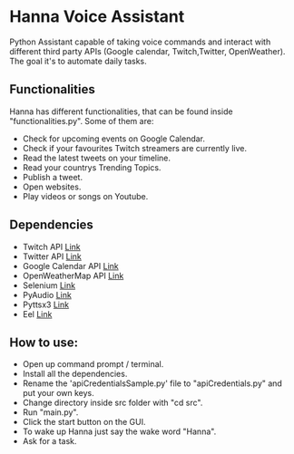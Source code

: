 # Hanna Voice Assistant

Python Assistant capable of taking voice commands and interact with different third party APIs (Google calendar, Twitch,Twitter, OpenWeather). The goal it's to automate daily tasks.

## Functionalities

Hanna has different functionalities, that can be found inside "functionalities.py". Some of them are:

-   Check for upcoming events on Google Calendar.
-   Check if your favourites Twitch streamers are currently live.
-   Read the latest tweets on your timeline.
-   Read your countrys Trending Topics.
-   Publish a tweet.
-   Open websites.
-   Play videos or songs on Youtube.

## Dependencies

-   Twitch API [Link](https://dev.twitch.tv/docs/api/)
-   Twitter API [Link](https://developer.twitter.com/en)
-   Google Calendar API [Link](https://developers.google.com/calendar)
-   OpenWeatherMap API [Link](https://openweathermap.org/api)
-   Selenium [Link](https://selenium-python.readthedocs.io/)
-   PyAudio [Link](https://pypi.org/project/PyAudio/)
-   Pyttsx3 [Link](https://pypi.org/project/pyttsx3/)
-   Eel [Link](https://github.com/ChrisKnott/Eel)

## How to use:

-   Open up command prompt / terminal.
-   Install all the dependencies.
-   Rename the 'apiCredentialsSample.py' file to "apiCredentials.py" and put your own keys.
-   Change directory inside src folder with "cd src".
-   Run "main.py".
-   Click the start button on the GUI.
-   To wake up Hanna just say the wake word "Hanna".
-   Ask for a task.
